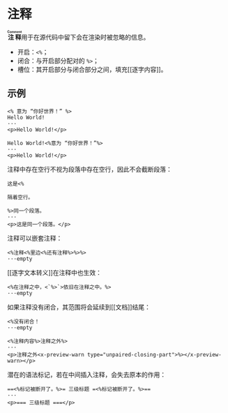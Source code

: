 # 注释

**<ruby>注释<rt>Comment</rt></ruby>**&#x200B;用于在源代码中留下会在渲染时<wbr />
被忽略的信息。

- 开启：`<%`；
- 闭合：与开启部分配对的 `%>`；
- 槽位：其开启部分与闭合部分之间，填充[[逐字内容]]。

## 示例

```example
<% 意为 “你好世界！” %>
Hello World!
···
<p>Hello World!</p>
```

```example
Hello World!<%意为 “你好世界！”%>
···
<p>Hello World!</p>
```

注释中存在空行不视为段落中存在空行，因此不会截断段落：

```example
这是<%

隔着空行。

%>同一个段落。
···
<p>这是同一个段落。</p>
```

注释可以嵌套注释：

```example
<%注释<%里边<%还有注释%>%>%>
···empty
```

[[逐字文本转义]]在注释中也生效：

```example
<%在注释之中，<`%>`>依旧在注释之中。%>
···empty
```

如果注释没有闭合，其范围将会延续到[[文档]]结尾：

```example
<%没有闭合！
···empty
```

```example
<%注释内容%>注释之外%>
···
<p>注释之外<x-preview-warn type="unpaired-closing-part">%></x-preview-warn></p>
```

潜在的语法标记，若在中间插入注释，会失去原本的作用：

```example
==<%标记被断开了。%>= 三级标题 =<%标记被断开了。%>==
···
<p>=== 三级标题 ===</p>
```
